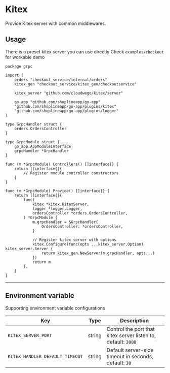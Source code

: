 # Kitex

Provide Kitex server with common middlewares.

## Usage

There is a preset kitex server you can use directly
Check `examples/checkout` for workable demo

```golang
package grpc

import (
	orders "checkout_service/internal/orders"
	kitex_gen "checkout_service/kitex_gen/checkoutservice"

	kitex_server "github.com/cloudwego/kitex/server"

	go_app "github.com/shoplineapp/go-app"
	"github.com/shoplineapp/go-app/plugins/kitex"
	"github.com/shoplineapp/go-app/plugins/logger"
)

type GrpcHandler struct {
	orders.OrdersController
}

type GrpcModule struct {
	go_app.AppModuleInterface
	grpcHandler *GrpcHandler
}

func (m *GrpcModule) Controllers() []interface{} {
	return []interface{}{
		// Register module controller constructors
	}
}

func (m *GrpcModule) Provide() []interface{} {
	return []interface{}{
		func(
			kitex *kitex.KitexServer,
			logger *logger.Logger,
			ordersController *orders.OrdersController,
		) *GrpcModule {
			m.grpcHandler = &GrpcHandler{
				OrdersController: *ordersController,
			}

			// Register kitex server with options
			kitex.Configure(func(opts ...kitex_server.Option) kitex_server.Server {
				return kitex_gen.NewServer(m.grpcHandler, opts...)
			})
			return m
		},
	}
}
```

---

## Environment variable

Supporting environment variable configurations

| Key | Type | Description |
| --------- | --- | ---- |
| `KITEX_SERVER_PORT` | string | Control the port that kitex server listen to, default: `3000` |
| `KITEX_HANDLER_DEFAULT_TIMEOUT` | string | Default server-side timeout in seconds, default: `30` |
